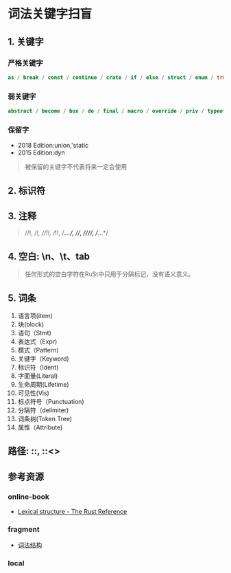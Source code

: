 # 词法关键字扫盲

## 1. 关键字

### 严格关键字

```rust
as / break / const / continue / crate / if / else / struct / enum / true / false / fn / for / in / let / loop / impl / mod / match / move mut / pub / ref / return / self / Self / static / super /trait / type / unsafe /use / where / while / async /await/dyn/main
```

### 弱关键字

```rust
abstract / become / box / do / final / macro / override / priv / typeof / unsized / virtual / yield / try
```

### 保留字

- 2018 Edition:union,'static
- 2015 Edition:dyn

> 被保留的关键字不代表将来一定会使用

## 2. 标识符

## 3. 注释

> //!, /*!, //!!, /*!!, /**...*/, //, ////, /***...*/

## 4. 空白: \n、\t、tab

> 任何形式的空白字符在RuSt中只用于分隔标记，没有语义意义。

## 5. 词条

1. 语言项(item)
2. 块(block)
3. 语句（Stmt)
4. 表达式（Expr)
5. 模式（Pattern)
6. 关键字（Keyword)
7. 标识符（Ident)
8. 字面量(Literal)
9. 生命周期(Lifetime)
10. 可见性(Vis)
11. 标点符号（Punctuation)
12. 分隔符（delimiter)
13. 词条树(Token Tree)
14. 属性（Attribute)

## 路径: ::, ::<>

## 参考资源

### online-book

- [Lexical structure - The Rust Reference](https://doc.rust-lang.org/stable/reference/lexical-structure.html)

### fragment

- [词法结构](https://time.geekbang.org/course/detail/100060601-286522)

### local
